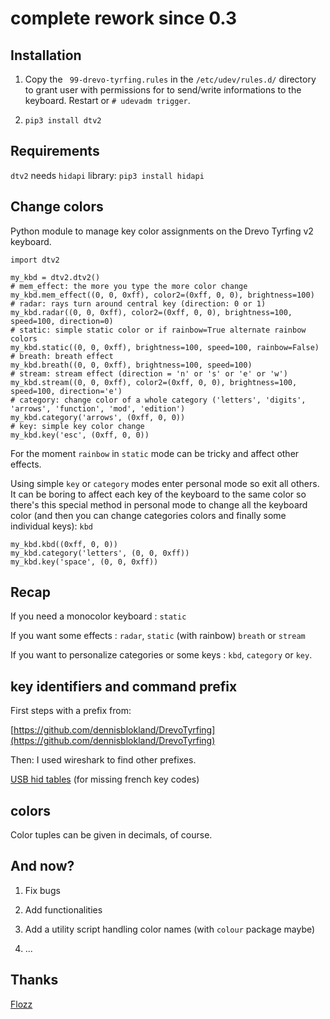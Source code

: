# complete rework since 0.3

## Installation

1. Copy the ` 99-drevo-tyrfing.rules` in the `/etc/udev/rules.d/`
   directory to grant user with permissions for to send/write
   informations to the keyboard. Restart or `# udevadm trigger`.

2. `pip3 install dtv2`

## Requirements

`dtv2` needs `hidapi` library: `pip3 install hidapi`


## Change colors

Python module to manage key color assignments on the Drevo Tyrfing
v2 keyboard.


``` python3
import dtv2

my_kbd = dtv2.dtv2()
# mem_effect: the more you type the more color change
my_kbd.mem_effect((0, 0, 0xff), color2=(0xff, 0, 0), brightness=100)
# radar: rays turn around central key (direction: 0 or 1)
my_kbd.radar((0, 0, 0xff), color2=(0xff, 0, 0), brightness=100, speed=100, direction=0)
# static: simple static color or if rainbow=True alternate rainbow colors
my_kbd.static((0, 0, 0xff), brightness=100, speed=100, rainbow=False)
# breath: breath effect
my_kbd.breath((0, 0, 0xff), brightness=100, speed=100)
# stream: stream effect (direction = 'n' or 's' or 'e' or 'w')
my_kbd.stream((0, 0, 0xff), color2=(0xff, 0, 0), brightness=100, speed=100, direction='e')
# category: change color of a whole category ('letters', 'digits', 'arrows', 'function', 'mod', 'edition')
my_kbd.category('arrows', (0xff, 0, 0))
# key: simple key color change
my_kbd.key('esc', (0xff, 0, 0))
```


For the moment `rainbow` in `static` mode can be tricky and affect
other effects.

Using simple `key` or `category` modes enter personal mode so exit
all others. It can be boring to affect each key of the keyboard to
the same color so there's this special method in personal mode to
change all the keyboard color (and then you can change categories colors and finally some individual keys): `kbd`

``` python3
my_kbd.kbd((0xff, 0, 0))
my_kbd.category('letters', (0, 0, 0xff))
my_kbd.key('space', (0, 0, 0xff))
```

## Recap

If you need a monocolor keyboard : `static`

If you want some effects : `radar`, `static` (with rainbow)
`breath` or `stream`

If you want to personalize categories or some keys : `kbd`, `category` or `key`.


## key identifiers and command prefix

First steps with a prefix from:

[https://github.com/dennisblokland/DrevoTyrfing](https://github.com/dennisblokland/DrevoTyrfing)

Then: I used wireshark to find other prefixes.

[USB hid tables](https://www.usb.org/sites/default/files/documents/hut1_12v2.pdf) (for missing french key codes) 

## colors

Color tuples can be given in decimals, of course.


## And now?

1. Fix bugs

2. Add functionalities

3. Add a utility script handling color names (with `colour` package maybe)

4. ...


## Thanks

[Flozz](https://github.com/flozz)

